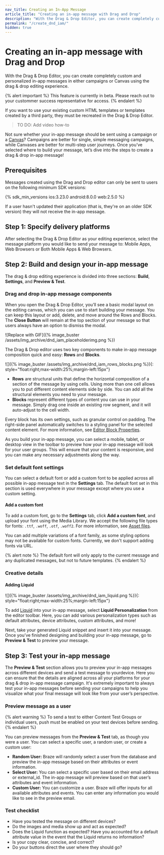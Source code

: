 ```yaml
---
nav_title: Creating an In-App Message
article_title: "Creating an in-app message with Drag and Drop"
description: "With the Drag & Drop Editor, you can create completely custom and personalized in-app messages in either campaigns or Canvas using the drag & drop editing experience."
permalink: "/create_dnd_iam/"
hidden: true
---
```


# Creating an in-app message with Drag and Drop

With the Drag & Drop Editor, you can create completely custom and personalized in-app messages in either campaigns or Canvas using the drag & drop editing experience.

{% alert important %}
This feature is currently in beta. Please reach out to your custommer success representative for access.
{% endalert %}

If you want to use your existing custom HTML templates or templates created by a third party, they must be recreated in the Drag & Drop Editor.

> TO DO: Add video how-to

Not sure whether your in-app message should be sent using a campaign or a [Canvas]({{site.baseurl}}/user_guide/engagement_tools/canvas/create_a_canvas/in-app_messages_in_canvas/)? Campaigns are better for single, simple messaging campaigns, while Canvases are better for multi-step user journeys. Once you’ve selected where to build your message, let’s dive into the steps to create a drag & drop in-app message!

## Prerequisites

Messages created using the Drag and Drop editor can only be sent to users on the following minimum SDK versions:

{% sdk_min_versions ios:3.23.0 android:8.0.0 web:2.5.0 %}

If a user hasn't updated their application (that is, they're on an older SDK version) they will not receive the in-app message.

## Step 1: Specify delivery platforms

After selecting the Drag & Drop Editor as your editing experience, select the message platform you would like to send your message to: Mobile Apps, Web Browsers or Both Mobile Apps & Web Browsers.

## Step 2: Build and design your in-app message

The drag & drop editing experience is divided into three sections: **Build**, **Settings**, and **Preview & Test**.

### Drag and drop in-app message components

When you open the Drag & Drop Editor, you’ll see a basic modal layout on the editing canvas, which you can use to start building your message. You can keep this layout or add, delete, and move around the Rows and Blocks. The **Close Button** will remain at the top section of your message so that users always have an option to dismiss the modal.

![Replace with GIF]({% image_buster /assets/img_archive/dnd_iam_placeholderimg.png %})

The Drag & Drop editor uses two key components to make in-app message composition quick and easy: **Rows** and **Blocks**.

![]({% image_buster /assets/img_archive/dnd_iam_rows_blocks.png %}){: style="float:right;max-width:25%;margin-left:15px"}

- **Rows** are structural units that define the horizontal composition of a section of the message by using cells. Using more than one cell allows you to put different content elements side by side. You can add all the structural elements you need to your message.
- **Blocks** represent different types of content you can use in your message. Simply drag one inside an existing row segment, and it will auto-adjust to the cell width.

Every block has its own settings, such as granular control on padding. The right-side panel automatically switches to a styling panel for the selected content element. For more information, see [Editor Block Properties]({{site.baseurl}}/editor_blocks_dnd_iam/).

As you build your in-app message, you can select a mobile, tablet, or desktop view in the toolbar to preview how your in-app message will look for your user groups. This will ensure that your content is responsive, and you can make any necessary adjustments along the way.

### Set default font settings

You can select a default font or add a custom font to be applied across all possible in-app message text in the **Settings** tab. The default font set in this section is used everywhere in your message except where you use a custom setting.

#### Add a custom font

To add a custom font, go to the **Settings** tab, click **Add a custom font**, and upload your font using the Media Library. We accept the following file types for fonts: `.ttf`, `.woff`, `.otf`, `.woff2`. For more information, see [Asset files]({{site.baseurl}}/user_guide/message_building_by_channel/in-app_messages/customize/html_in-app_messages#asset-files).

You can add multiple variations of a font family, as some styling options may not be available for custom fonts. Currently, we don't support adding fonts via URL.

{% alert note %}
The default font will only apply to the current message and any duplicated messages, but not to future templates.
{% endalert %}

### Creative details

#### Adding Liquid

![]({% image_buster /assets/img_archive/dnd_iam_liquid.png %}){: style="float:right;max-width:25%;margin-left:15px"}

To add [Liquid]({{site.baseurl}}/user_guide/personalization_and_dynamic_content/liquid) into your in-app message, select <i class="fa-solid fa-circle-plus"></i> **Liquid Personalization** from the editor toolbar. Here, you can add various personalization types such as default attributes, device attributes, custom attributes, and more!

Next, take your generated Liquid snippet and insert it into your message. Once you’ve finished designing and building your in-app message, go to **Preview & Test** to preview your message.

## Step 3: Test your in-app message

The **Preview & Test** section allows you to preview your in-app messages across different devices and send a test message to yourdevice. Here you can ensure that the details are aligned across all your platforms for your drag & drop in-app message campaign. It's extremely important to always test your in-app messages before sending your campaigns to help you visualize what your final message will look like from your user’s perspective.

### Preview message as a user

{% alert warning %}
To send a test to either Content Test Groups or individual users, push must be enabled on your test devices before sending.
{% endalert %}

You can preview messages from the **Preview & Test** tab, as though you were a user. You can select a specific user, a random user, or create a custom user:

- **Random User:** Braze will randomly select a user from the database and preview the in-app message based on their attributes or event information.
- **Select User:** You can select a specific user based on their email address or external_id. The in-app message will preview based on that user’s attributes and event information.
- **Custom User:** You can customize a user. Braze will offer inputs for all available attributes and events. You can enter any information you would like to see in the preview email.

### Test checklist

- Have you tested the message on different devices?
- Do the images and media show up and act as expected?
- Does the Liquid function as expected? Have you accounted for a default attribute value in the event that the Liquid returns no information?
- Is your copy clear, concise, and correct?
- Do your buttons direct the user where they should go?

